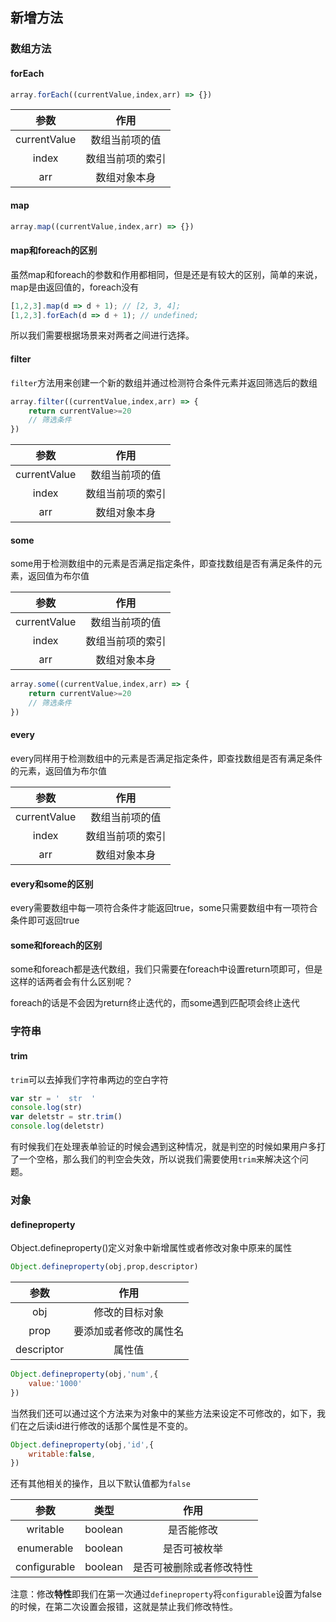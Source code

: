 ## 新增方法

### 数组方法

#### forEach

```js
array.forEach((currentValue,index,arr) => {})
```

|     参数     |       作用       |
| :----------: | :--------------: |
| currentValue |  数组当前项的值  |
|    index     | 数组当前项的索引 |
|     arr      |   数组对象本身   |

#### map

```js
array.map((currentValue,index,arr) => {})
```

#### map和foreach的区别

虽然map和foreach的参数和作用都相同，但是还是有较大的区别，简单的来说，map是由返回值的，foreach没有

```js
[1,2,3].map(d => d + 1); // [2, 3, 4];
[1,2,3].forEach(d => d + 1); // undefined;
```

所以我们需要根据场景来对两者之间进行选择。

#### filter

`filter`方法用来创建一个新的数组并通过检测符合条件元素并返回筛选后的数组

```js
array.filter((currentValue,index,arr) => {
    return currentValue>=20
    // 筛选条件
})
```

|     参数     |       作用       |
| :----------: | :--------------: |
| currentValue |  数组当前项的值  |
|    index     | 数组当前项的索引 |
|     arr      |   数组对象本身   |

#### some

some用于检测数组中的元素是否满足指定条件，即查找数组是否有满足条件的元素，返回值为布尔值

|     参数     |       作用       |
| :----------: | :--------------: |
| currentValue |  数组当前项的值  |
|    index     | 数组当前项的索引 |
|     arr      |   数组对象本身   |

```js
array.some((currentValue,index,arr) => {
    return currentValue>=20
    // 筛选条件
})
```

#### every

every同样用于检测数组中的元素是否满足指定条件，即查找数组是否有满足条件的元素，返回值为布尔值

|     参数     |       作用       |
| :----------: | :--------------: |
| currentValue |  数组当前项的值  |
|    index     | 数组当前项的索引 |
|     arr      |   数组对象本身   |

#### every和some的区别

every需要数组中每一项符合条件才能返回true，some只需要数组中有一项符合条件即可返回true

#### some和foreach的区别

some和foreach都是迭代数组，我们只需要在foreach中设置return项即可，但是这样的话两者会有什么区别呢？

foreach的话是不会因为return终止迭代的，而some遇到匹配项会终止迭代

### 字符串

#### trim

`trim`可以去掉我们字符串两边的空白字符

```js
var str = '  str  '
console.log(str)
var deletstr = str.trim()
console.log(deletstr)
```

有时候我们在处理表单验证的时候会遇到这种情况，就是判空的时候如果用户多打了一个空格，那么我们的判空会失效，所以说我们需要使用`trim`来解决这个问题。

### 对象

#### defineproperty

Object.defineproperty()定义对象中新增属性或者修改对象中原来的属性

```js
Object.defineproperty(obj,prop,descriptor)
```

|    参数    |          作用          |
| :--------: | :--------------------: |
|    obj     |     修改的目标对象     |
|    prop    | 要添加或者修改的属性名 |
| descriptor |         属性值         |

```js
Object.defineproperty(obj,'num',{
    value:'1000'
})
```

当然我们还可以通过这个方法来为对象中的某些方法来设定不可修改的，如下，我们在之后读id进行修改的话那个属性是不变的。

```js
Object.defineproperty(obj,'id',{
    writable:false,
})
```

还有其他相关的操作，且以下默认值都为`false`

|     参数     |  类型   |           作用           |
| :----------: | :-----: | :----------------------: |
|   writable   | boolean |        是否能修改        |
|  enumerable  | boolean |       是否可被枚举       |
| configurable | boolean | 是否可被删除或者修改特性 |

注意：修改**特性**即我们在第一次通过`defineproperty`将`configurable`设置为false的时候，在第二次设置会报错，这就是禁止我们修改特性。
